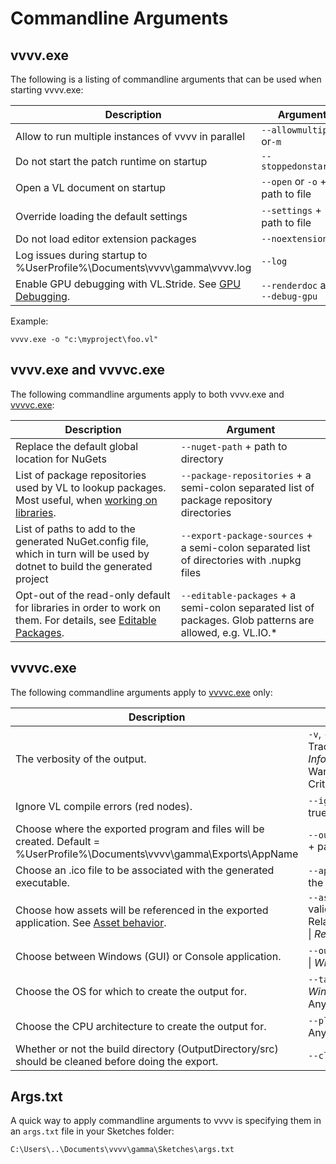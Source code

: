 # Commandline Arguments

## vvvv.exe
The following is a listing of commandline arguments that can be used when starting vvvv.exe:

Description|Argument
-|-
Allow to run multiple instances of vvvv in parallel|`--allowmultiple` or`-m`
Do not start the patch runtime on startup|`--stoppedonstartup` 
Open a VL document on startup|`--open` or `-o` + path to file
Override loading the default settings|`--settings` + path to file
Do not load editor extension packages|`--noextensions`
Log issues during startup to %UserProfile%\Documents\vvvv\gamma\vvvv.log |`--log`
Enable GPU debugging with VL.Stride. See [GPU Debugging](../libraries/3d/gpu-debugging.md).| `--renderdoc` and `--debug-gpu`

Example:

    vvvv.exe -o "c:\myproject\foo.vl"


## vvvv.exe and vvvvc.exe
The following commandline arguments apply to both vvvv.exe and [vvvvc.exe](exporting.md#the-commandline-compiler):

Description|Argument
-|-
Replace the default global location for NuGets|`--nuget-path` + path to directory
List of package repositories used by VL to lookup packages. Most useful, when [working on libraries](../extending/contributing.md).|`--package-repositories` + a semi-colon separated list of package repository directories
List of paths to add to the generated NuGet.config file, which in turn will be used by dotnet to build the generated project|`--export-package-sources` + a semi-colon separated list of directories with .nupkg files
Opt-out of the read-only default for libraries in order to work on them. For details, see [Editable Packages](../language/compilation.md#editable-packages).|`--editable-packages` + a semi-colon separated list of packages. Glob patterns are allowed, e.g. VL.IO.*

## vvvvc.exe
The following commandline arguments apply to [vvvvc.exe](exporting.md#the-commandline-compiler) only:

Description|Argument
-|-
The verbosity of the output. |`-v`, `--verbosity` + Trace \| Debug \| *Information* \| Warning \| Error \| Critical \| None
Ignore VL compile errors (red nodes). |`--ignore-errors` + true \| *false*
Choose where the exported program and files will be created. Default = %UserProfile%\Documents\vvvv\gamma\Exports\AppName|`--output-directory` + path to directory
Choose an .ico file to be associated with the generated executable.|`--app-icon` path to the .ico file
Choose how assets will be referenced in the exported application. See [Asset behavior](exporting.md#asset-behavior). |`--asset-behavior` valid values: RelativeToDocument \| *RelativeToOutput*
Choose between Windows (GUI) or Console application. |`--output-type` + Exe \| *WinExe*
Choose the OS for which to create the output for. |`--target-os` + *Windows* \| Linux \| Any
Choose the CPU architecture to create the output for. |`--platform` + AnyCPU \| x86 \| *x64*
Whether or not the build directory (OutputDirectory/src) should be cleaned before doing the export. |`--clean` *true* \| false

## Args.txt
A quick way to apply commandline arguments to vvvv is specifying them in an `args.txt` file in your Sketches folder:

    C:\Users\..\Documents\vvvv\gamma\Sketches\args.txt
